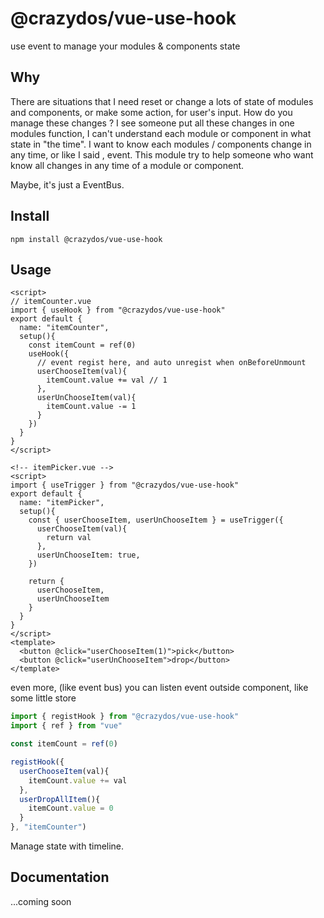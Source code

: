 # @crazydos/vue-use-hook
use event to manage your modules & components state

## Why
There are situations that I need reset or change a lots of state of modules and components, or make some action, for user's input. How do you manage these changes ? I see someone put all these changes in one modules function, I can't understand each module or component in what state in "the time". I want to know each modules / components change in any time, or like I said , event.
This module try to help someone who want know all changes in any time of a module or component.

Maybe, it's just a EventBus.

## Install

`npm install @crazydos/vue-use-hook`

## Usage
```vue
<script>
// itemCounter.vue
import { useHook } from "@crazydos/vue-use-hook"
export default {
  name: "itemCounter",
  setup(){
    const itemCount = ref(0)
    useHook({
      // event regist here, and auto unregist when onBeforeUnmount
      userChooseItem(val){
        itemCount.value += val // 1
      },
      userUnChooseItem(val){
        itemCount.value -= 1
      }
    })
  }
}
</script>

<!-- itemPicker.vue -->
<script>
import { useTrigger } from "@crazydos/vue-use-hook"
export default {
  name: "itemPicker",
  setup(){
    const { userChooseItem, userUnChooseItem } = useTrigger({
      userChooseItem(val){
        return val
      },
      userUnChooseItem: true,
    })

    return {
      userChooseItem, 
      userUnChooseItem
    }
  }
}
</script>
<template>
  <button @click="userChooseItem(1)">pick</button>
  <button @click="userUnChooseItem">drop</button>
</template>
```

even more, (like event bus) you can listen event outside component, like some little store

```javascript
import { registHook } from "@crazydos/vue-use-hook"
import { ref } from "vue"

const itemCount = ref(0)

registHook({
  userChooseItem(val){
    itemCount.value += val
  },
  userDropAllItem(){
    itemCount.value = 0
  }
}, "itemCounter")
```

Manage state with timeline.

## Documentation
...coming soon